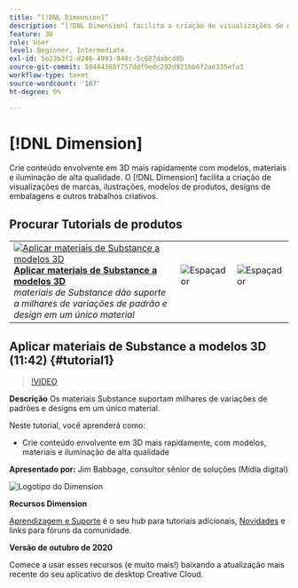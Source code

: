 ```yaml
---
title: “[!DNL Dimension]”
description: “[!DNL Dimension] facilita a criação de visualizações de marcas, ilustrações, modelos de produtos, designs de embalagens e outros trabalhos criativos”
feature: 3D
role: User
level: Beginner, Intermediate
exl-id: 5e23b3f2-d246-4993-948c-5c687dabcd8b
source-git-commit: 58444368f757ddf9edc292d921bb6f2ae335efa3
workflow-type: tm+mt
source-wordcount: '167'
ht-degree: 0%

---
```


# [!DNL Dimension]

Crie conteúdo envolvente em 3D mais rapidamente com modelos, materiais e iluminação de alta qualidade. O [!DNL Dimension] facilita a criação de visualizações de marcas, ilustrações, modelos de produtos, designs de embalagens e outros trabalhos criativos.

## Procurar Tutorials de produtos

<table style="table-layout:fixed">
<tr>
 <td>
   <a href="dimension.md#tutorial1">
      <img alt="Aplicar materiais de Substance a modelos 3D" src="../assets/dimension_substanceAndGraphics_babbage_thumbnail.jpg" />
   </a>
    <div>
   <a href="dimension.md#tutorial1"><strong>Aplicar materiais de Substance a modelos 3D</strong></a>
    </div>
    <em>materiais de Substance dão suporte a milhares de variações de padrão e design em um único material</em>
    <br>
  </td>
  <td>
    <img alt="Espaçador" src="../assets/Whitespacer.png" />
    <div>
    <br>
  </td>
  <td>
    <img alt="Espaçador" src="../assets/Whitespacer.png" />
    <div>
    <br>
  </td>
</tr>
</table>

## Aplicar materiais de Substance a modelos 3D (11:42) {#tutorial1}

>[!VIDEO](https://video.tv.adobe.com/v/326944?hidetitle=true)

**Descrição**
Os materiais Substance suportam milhares de variações de padrões e designs em um único material.

Neste tutorial, você aprenderá como:
* Crie conteúdo envolvente em 3D mais rapidamente, com modelos, materiais e iluminação de alta qualidade

**Apresentado por:**
Jim Babbage, consultor sênior de soluções (Mídia digital)

![Logotipo do Dimension](../assets/dn_appicon_96.png)

**Recursos Dimension**

[Aprendizagem e Suporte](https://helpx.adobe.com/support/dimension.html) é o seu hub para tutoriais adicionais, [Novidades](https://helpx.adobe.com/dimension/user-guide.html/dimension/using/whats-new.ug.html) e links para fóruns da comunidade.

**Versão de outubro de 2020**

Comece a usar esses recursos (e muito mais!) baixando a atualização mais recente do seu aplicativo de desktop Creative Cloud.
